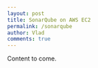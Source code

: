 ```yaml
---
layout: post
title: SonarQube on AWS EC2
permalink: /sonarqube
author: Vlad
comments: true
---
```

Content to come.
